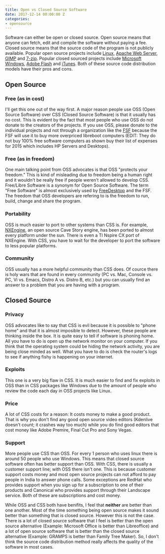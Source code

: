 ```yaml
---
title: Open vs Closed Source Software
date: 2017-12-14 00:00:00 Z
categories:
- opensource
---
```


Software can either be open or closed source. Open source means that anyone can fetch, edit and compile the software without paying a fee. Closed source means that the source code of the program is not publicly available. Popular open source projects include [Linux](http://kernel.org), [Apache Web Server](http://httpd.apache.org), [GIMP](https://gimp.org) and [7-zip](http://7-zip.org). Popular closed sourced projects include [Microsoft Windows](http://windows.com), [Adobe Flash](http://flash.com) and [iTunes](http://itunes.com). Both of these source code distribution models have their pros and cons.

## Open Source
### Free (as in cost)
I'll get this one out of the way first. A major reason people use OSS (Open Source Software) over CSS (Closed Source Software) is that it usually has no cost. This is evident by the fact that most people who use OSS do not donate to the creators of the projects. If you use OSS, please donate to the individual projects and not through a organization like the [FSF](http://fsf.org) because the FSF will use it to buy more overpriced libreboot computers (EDIT: They do not buy 100% free software computers as shown buy their list of expenses for 2015 which includes HP Servers and Desktops).
### Free (as in freedom)
One main talking point from OSS advocates is that OSS "protects your freedom." This is kind of misleading due to freedom being a human right and it wouldn't be really free if people weren't allowed to develop CSS. Free/Libre Software is a synonym for Open Source Software. The term "Free Software" is almost exclusively used by [FreeDesktop](http://freedesktop.org) and the FSF. The freedom that OSS developers are refering to is the freedom to run, build, change and share the program.
### Portability
OSS is much easier to port to other systems than CSS is. For example, [NXEngine](http://nxengine.sourceforge.net), an open source Cave Story engine, has been ported to almost every platform under the sun. There is even a TI Nspire CX port of NXEngine. With CSS, you have to wait for the developer to port the software to less popular platforms.
### Community
OSS usually has a more helpful community than CSS does. Of cource there is holy wars that are found in every community (PC vs. Mac, Console vs. PC, Vi vs. Emacs, Distro A vs. Distro B, etc.) but you can usually find an answer to a problem that you are having with a program.
## Closed Source
### Privacy
OSS advocates like to say that CSS is evil because it is possible to "phone home" and that it is almost imposible to detect. However, these people are thinking inside the box. It is quite easy to tell if software is phoning home. All you have to do is open up the network monitor on your computer. If you think that the operating system could be hiding the network activity, you are being close minded as well. What you have to do is check the router's logs to see if anything fishy is happening on your internet.
### Exploits
This one is a very big flaw in CSS. It is much easier to find and fix exploits in OSS than in CSS packages like Windows due to the amount of people who review the code each day in OSS projects like Linux.
### Price
A lot of CSS costs for a reason: It costs money to make a good product. That is why you don't find any good open source video editors (Kdenlive doesn't count; it crashes way too much) while you do find good editors that cost money like Adobe Premire, Final Cut Pro and Sony Vegas.
### Support
More people use CSS than OSS. For every 1 person who uses linux there is around 50 people who use Windows. This means that closed source software often has better support than OSS. With CSS, there is usually a customer support line; with OSS there isn't one. This is because customer support costs money and most open source projects can not afford to pay people in India to answer phone calls. Some exceptions are RedHat who provides support when you sign up for a subscription to one of their products and Canonical who provides support through their Landscape service. Both of these are subscriptions and cost money.

While OSS and CSS both have benifits, I feel that **neither** are better than one another. Most of the time something being open source makes it sound better than something that is closed source. However this is not the case. There is a lot of closed source software that I feel is better than the open source alternative (Example: Microsoft Office is better than Libreoffice) and a lot of open source software that is better than the closed source alternative (Example: GRAMPS is better than Family Tree Maker). So, I don't think the source code distribution method really affects the quality of the software in most cases.
